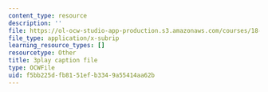 ```yaml
---
content_type: resource
description: ''
file: https://ol-ocw-studio-app-production.s3.amazonaws.com/courses/18-06sc-linear-algebra-fall-2011/f5bb225dfb8151efb3349a55414aa62b_UCc9q_cAhho.vtt
file_type: application/x-subrip
learning_resource_types: []
resourcetype: Other
title: 3play caption file
type: OCWFile
uid: f5bb225d-fb81-51ef-b334-9a55414aa62b
---
```

